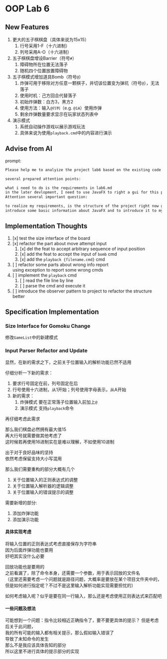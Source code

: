# OOP Lab 6

## New Features

1. 更大的五子棋棋盘（具体来说为15x15）  
    1. 行号采用1-F（十六进制）  
    2. 列号采用A-O（十六进制）  
2. 五子棋棋盘增设Barrier（符号`#`）  
    1. 障碍物所在位置无法落子
    2. 随机四个位置放置障碍物  
3. 五子棋模式增加道具Bomb（符号`@`）  
    1. 炸弹可用于移除对方任意一颗棋子，并切该位置变为弹坑（符号`@`），无法落子  
    2. 使用时机：己方回合代替落子  
    3. 初始炸弹数：白方3，黑方2  
    4. 使用方法：输入`@行列`（e.g. `@1A`）使用炸弹  
    5. 剩余炸弹数量要求显示在玩家状态列表中  
4. 演示模式
    1. 系统自动操作游戏以展示游戏玩法  
    2. 具体来说为使用`playback.cmd`中的内容进行演示  

## Advise from AI

prompt:  

```txt
Please help me to analyize the project lab6 based on the existing code

several prepared attention points:

what i need to do is the requirements in lab6.md
in the later devlopment, I need to use JavaFX to right a gui for this project
Attention several important question:

to realize my requirements, is the structure of the project right now good enough? where should be changed or improved?
introduce some basic information about JavaFX and to introduce it to my project, what should I do in brief?
```

## Implementation Thoughts

1. [x] test the size interface of the board  
2. [x] refactor the part about move attempt input  
    1. [x] del the feat to accept arbitrary sequence of input position  
    2. [x] add the feat to accept the input of `bomb` cmd  
    3. [x] add the `playback {filename.cmd}` cmd  
3. [ ] refactor some parts about wrong info report  
    using exception to report some wrong cmds  
4. [ ] implement the `playback` cmd  
    1. [ ] read the file line by line  
    2. [ ] parse the cmd and execute it
5. [ ] introduce the observer pattern to project to refactor the structure better  

## Specification Implementation

### Size Interface for Gomoku Change

修改`GameList`中的新建模式  

### Input Parser Refactor and Update

显然，在新的需求之下，之前关于位置输入的解析功能已然不适用  

仔细分析一下新的需求：  

1. 要求行号固定在前，列号固定在后  
2. 行号使用十六进制，从1开始；列号使用字母表示，从A开始  
3. 新的需求：
    1. 炸弹模式 要在正常落子位置输入前加上`@`  
    2. 演示模式 支持`playback`命令  

再仔细考虑此需求  

那么我们棋盘必然拥有最大值15  
再大行号就需要做其他考虑了  
这时候若再使用16进制实在是难以理解，不如使用10进制  

出于对于良好品味的坚持  
依然考虑保留支持大小写混用  

那么我们需要重构的部分大概有几个  

1. 关于位置输入的正则表达式的调整  
2. 关于位置输入解析器的逻辑调整  
3. 关于位置输入的错误提示的调整  

需要新增的部分:  

1. 添加炸弹功能  
2. 添加演示功能  

#### 具体实现考虑

将输入位置的正则表达式考虑直接保存为字符串  
因为后面炸弹功能也要用  
好吧其实没什么必要  

回放功能也是要用的  
之前看漏了，除了命令本身，还需要一个参数，用于表示回放的文件名  
（这里还需要考虑一个问题就是路径问题，大概率是要放在某个项目文件夹中的，但是如何进行指定呢？不过不是这里输入解析功能实现需要担忧的）  

如何考虑输入呢？似乎是要在同一行输入，那么还是考虑使用正则表达式来匹配吧  

#### 一些问题及想法

可能想到一个问题：指令比较相近正确指令了，要不要更具体的提示？
但是考虑后关于此问题，  
我的所有可能的输入都有相关提示，那么假如输入错误了  
导致了未知命令的发生  
那么不是我应该具体告知的部分  
所以这里不进行具体的提示部分的实现  
